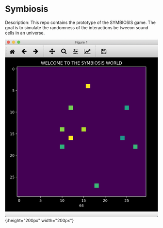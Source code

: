# Symbiosis

Description: This repo contains the prototype of the SYMBIOSIS game. The goal is to simulate the randomness of the interactions be tweeon sound cells in an universe. 

![Game](/images/protopic.png){:height="200px" width="200px"}
